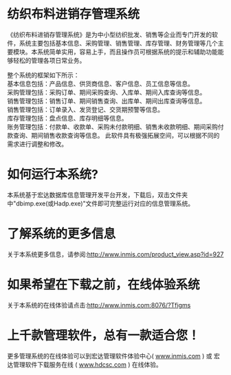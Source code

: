 # 纺织布料进销存管理系统

《纺织布料进销存管理系统》是为中小型纺织批发、销售等企业而专门开发的软件，系统主要包括基本信息、采购管理、销售管理、库存管理、财务管理等几个主要模块。本系统简单实用，容易上手，而且操作员可根据系统的提示和辅助功能能够轻松的管理各项日常业务。

整个系统的框架如下所示：   
基本信息包括：产品信息、供货商信息、客户信息、员工信息等信息。   
采购管理包括：采购订单、期间采购查询、入库单、期间入库查询等信息。   
销售管理包括：销售订单、期间销售查询、出库单、期间出库查询等信息。   
销售管理包括：订单录入、发货登记、交货期预警等信息。   
库存管理包括：盘点信息、库存明细等信息。   
账务管理包括：付款单、收款单、采购未付款明细、销售未收款明细、期间采购付款查询、期间销售收款查询等信息。 
此软件具有极强拓展空间，可以根据不同的需求进行调整和修改。

# 如何运行本系统?

本系统基于宏达数据库信息管理开发平台开发，下载后，双击文件夹中"dbimp.exe(或Hadp.exe)"文件即可完整运行对应的信息管理系统。

# 了解系统的更多信息

关于本系统更多信息，请参阅:http://www.inmis.com/product_view.asp?id=927

# 如果希望在下载之前，在线体验系统

关于本系统的在线体验请点击:http://www.inmis.com:8076/?Tfigms

# 上千款管理软件，总有一款适合您！

更多管理系统的在线体验可以到宏达管理软件体验中心( www.inmis.com ) 或 宏达管理软件下载服务在线 ( www.hdcsc.com ) 在线体验。

